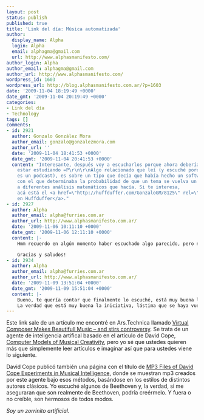 ```yaml
---
layout: post
status: publish
published: true
title: 'Link del día: Música automatizada'
author:
  display_name: Alpha
  login: Alpha
  email: alphagma@gmail.com
  url: http://www.alphasmanifesto.com/
author_login: Alpha
author_email: alphagma@gmail.com
author_url: http://www.alphasmanifesto.com/
wordpress_id: 1603
wordpress_url: http://blog.alphasmanifesto.com.ar/?p=1603
date: '2009-11-04 18:19:49 +0000'
date_gmt: '2009-11-04 20:19:49 +0000'
categories:
- Link del día
- Technology
tags: []
comments:
- id: 2921
  author: Gonzalo González Mora
  author_email: gonzalo@gonzalezmora.com
  author_url: ''
  date: '2009-11-04 18:41:53 +0000'
  date_gmt: '2009-11-04 20:41:53 +0000'
  content: "Interesante, después voy a escucharlos porque ahora debería
    estar estudiando =P\r\n\r\nAlgo relacionado que leí (y escuché porque
    es un podcast), es sobre un tipo que decía que había hecho un software
    con el que determinaba la probabilidad de que un tema se vuelva un hit, de acuerdo
    a diferentes análisis matemáticos que hacía. Si te interesa,
    acá está el <a href=\"http://huffduffer.com/GonzaloGM/8125\" rel=\"nofollow\">podcast
    en Huffduffer</a>."
- id: 2927
  author: Alpha
  author_email: alpha@furries.com.ar
  author_url: http://www.alphasmanifesto.com.ar/
  date: '2009-11-06 10:11:10 +0000'
  date_gmt: '2009-11-06 12:11:10 +0000'
  content: |-
    Hmm recuerdo en algún momento haber escuchado algo parecido, pero nunca en detalle. Muy buen dato que me tirás, lo voy a escuchar.

    Gracias y saludos!
- id: 2934
  author: Alpha
  author_email: alpha@furries.com.ar
  author_url: http://www.alphasmanifesto.com.ar/
  date: '2009-11-09 13:51:04 +0000'
  date_gmt: '2009-11-09 15:51:04 +0000'
  content: |-
    Bueno, te quería contar que finalmente lo escuché, está muy buena la nota. De hecho, quise probar el sitio y, por qué no, utilizarlo para ver qué podía sacar yo de ahí. Pero bueno, me pareció un poco caro jeje.
    La verdad que está muy buena la iniciativa, lástima que se haya vuelto tan "cerrada" para el negocio.
---
```


Este link sale de un artículo me encontré en Ars.Technica llamado [Virtual Composer Makes Beautifull Music &ndash; and stirs controversy](http://arstechnica.com/science/news/2009/09/virtual-composer-makes-beautiful-musicand-stirs-controversy.ars). Se trata de un agente de inteligencia artifical basado en el artículo de David Cope, [Computer Models of Musical Creativity](http://mitpress.mit.edu/catalog/item/?ttype=2&amp;tid=10661), pero yo sé que ustedes quieren más que simplemente leer artículos e imaginar así que para ustedes viene lo siguiente.

David Cope publicó también una página con el título de [MP3 Files of David Cope Experiments in Musical Intelligence](http://artsites.ucsc.edu/faculty/cope/mp3page.htm), donde se muestran mp3 creados por este agente bajo esos métodos, basándose en los estilos de distintos autores clásicos. Yo escuché algunos de Beethoven y, la verdad, si me aseguraran que son realmente de Beethoven, podría creérmelo. Y fuera o no creíble, son hermosos de todos modos.

_Soy un zorrinito artificial._
